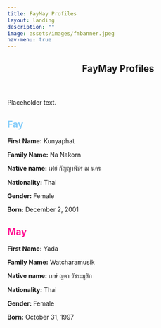 ```yaml
---
title: FayMay Profiles
layout: landing
description: ""
image: assets/images/fmbanner.jpeg
nav-menu: true
---
```


<!-- Main -->
<div id="main">

<!-- One -->
<section id="one">
	<div class="inner">
		<header class="major">
			<h2>FayMay Profiles</h2>
		</header>
		<p>Placeholder text.</p>
	</div>
</section>
<!-- Three -->
	<section id="three">
		<div class="inner">
			<h2 class="profile-name" style="color: #87CEFA;">Fay</h2>
            <p><strong>First Name:</strong> Kunyaphat</p>
            <p><strong>Family Name:</strong> Na Nakorn</p>
            <p><strong>Native name:</strong> เฟย์ กัญญาพัชร ณ นคร</p>
            <p><strong>Nationality:</strong> Thai</p>
            <p><strong>Gender:</strong> Female</p>
            <p><strong>Born:</strong> December 2, 2001</p>
            <h2 class="profile-name" style="color: #FF1493;">May</h2>
            <p><strong>First Name:</strong> Yada</p>
            <p><strong>Family Name:</strong> Watcharamusik</p>
            <p><strong>Native name:</strong> เมษ์ ญดา วัชระมูสิก</p>
            <p><strong>Nationality:</strong> Thai</p>
            <p><strong>Gender:</strong> Female</p>
            <p><strong>Born:</strong> October 31, 1997</p>
		</div>
	</section>
</div>